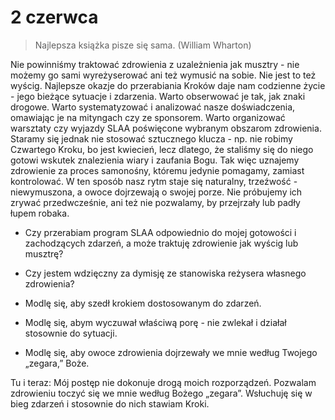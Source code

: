 # 2 czerwca

> Najlepsza książka pisze się sama. (William Wharton)

Nie powinniśmy traktować zdrowienia z uzależnienia jak musztry - nie możemy go sami wyreżyserować ani też wymusić na sobie. Nie jest to też wyścig. Najlepsze okazje do przerabiania Kroków daje nam codzienne życie - jego bieżące sytuacje i zdarzenia. Warto obserwować je tak, jak znaki drogowe. Warto systematyzować i analizować nasze doświadczenia, omawiając je na mityngach czy ze sponsorem. Warto organizować warsztaty czy wyjazdy SLAA poświęcone wybranym obszarom zdrowienia. Staramy się jednak nie stosować sztucznego klucza - np. nie robimy Czwartego Kroku, bo jest kwiecień, lecz dlatego, że staliśmy się do niego gotowi wskutek znalezienia wiary i zaufania Bogu. Tak więc uznajemy zdrowienie za proces samonośny, któremu jedynie pomagamy, zamiast kontrolować. W ten sposób nasz rytm staje się naturalny, trzeźwość - niewymuszona, a owoce dojrzewają o swojej porze. Nie próbujemy ich zrywać przedwcześnie, ani też nie pozwalamy, by przejrzały lub padły łupem robaka.

- Czy przerabiam program SLAA odpowiednio do mojej gotowości i zachodzących zdarzeń, a może traktuję zdrowienie jak wyścig lub musztrę?
- Czy jestem wdzięczny za dymisję ze stanowiska reżysera własnego zdrowienia?

- Modlę się, aby szedł krokiem dostosowanym do zdarzeń.
- Modlę się, abym wyczuwał właściwą porę - nie zwlekał i działał stosownie do sytuacji.
- Modlę się, aby owoce zdrowienia dojrzewały we mnie według Twojego „zegara,” Boże.

Tu i teraz: Mój postęp nie dokonuje drogą moich rozporządzeń. Pozwalam zdrowieniu toczyć się we mnie według Bożego „zegara”. Wsłuchuję się w bieg zdarzeń i stosownie do nich stawiam Kroki.
